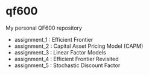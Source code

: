 # qf600
My personal QF600 repository
* assignment_1 : Efficient Frontier
* assignment_2 : Capital Asset Pricing Model (CAPM)
* assignment_3 : Linear Factor Models
* assignment_4 : Efficient Frontier Revisited
* assignment_5 : Stochastic Discount Factor


